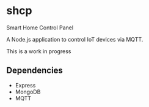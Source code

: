 # shcp
Smart Home Control Panel

A Node.js application to control IoT devices via MQTT.

This is a work in progress


## Dependencies

* Express
* MongoDB
* MQTT

